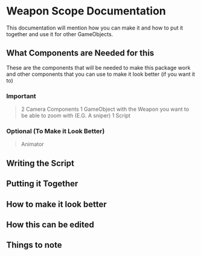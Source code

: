 # Weapon Scope Documentation

This documentation will mention how you can make it and how to put it together and use it for other GameObjects.

## What Components are Needed for this

These are the components that will be needed to make this package work and other components that you can use to make it look better (if you want it to)

### Important

> 2 Camera Components
> 1 GameObject with the Weapon you want to be able to zoom with (E.G. A sniper)
> 1 Script

### Optional (To Make it Look Better)

> Animator

## Writing the Script



## Putting it Together



## How to make it look better



## How this can be edited



## Things to note

